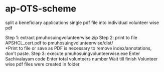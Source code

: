 # ap-OTS-scheme
split a beneficiary applications single pdf file into individual volunteer wise pdf

Step 1: extract  pmuhosuingvolunteerwise.zip
Step 2: print  to file APSHCL_cert.pdf to pmuhosuingvolunteerwise/dist/         
*Print to file or save as PDF is necessary to remove index/annotations, don't paste.
Step 3: execute pmuhosuingvolunteerwise.exe 
Enter Sachivalayam code 
Enter total volunteers number
Wait till finish
Volunteer wise pdf files were created in folder
